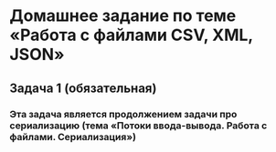 # Домашнее задание по теме «Работа с файлами CSV, XML, JSON»
## Задача 1 (обязательная)
###  Эта задача является продолжением задачи про сериализацию (тема «Потоки ввода-вывода. Работа с файлами. Сериализация»)
